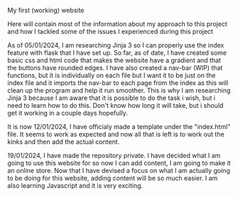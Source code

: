 My first (working) website

Here will contain most of the information about my approach to this project and how I tackled some of the issues I experienced during this project

As of 05/01/2024, I am researching Jinja 3 so I can properly use the index feature with flask that I have set up. So far, as of date, I have created some basic css and html code that makes the website have a gradient and that the buttons have rounded edges. I have also created a nav-bar (WIP) that functions, but it is individually on each file but I want it to be just on the index file and it imports the nav-bar to each page from the index as this will clean up the program and help it run smoother. This is why I am researching Jinja 3 because I am aware that it is possible to do the task i wish, but i need to learn how to do this. Don't know how long it will take, but i should get it working in a couple days hopefully.

It is now 12/01/2024, I have officialy made a template under the "index.html" file. It seems to work as expected and now all that is left is to work out the kinks and then add the actual content.

19/01/2024, I have made the repository private. I have decided what I am going to use this website for so now I can add content, I am going to make it an online store. Now that I have devised a focus on what I am actually going to be doing for this website, adding content will be so much easier. I am also learning Javascript and it is very exciting.